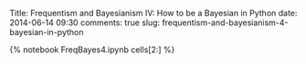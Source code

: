 Title: Frequentism and Bayesianism IV: How to be a Bayesian in Python
date: 2014-06-14 09:30
comments: true
slug: frequentism-and-bayesianism-4-bayesian-in-python

{% notebook FreqBayes4.ipynb cells[2:] %}
